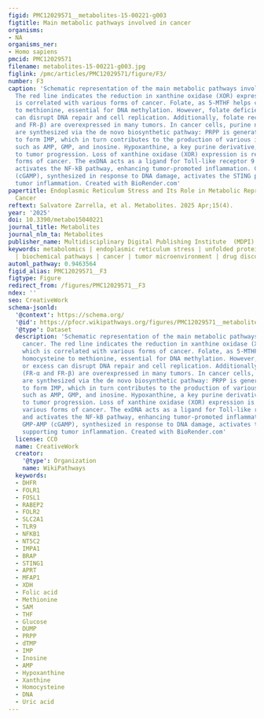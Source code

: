 ```yaml
---
figid: PMC12029571__metabolites-15-00221-g003
figtitle: Main metabolic pathways involved in cancer
organisms:
- NA
organisms_ner:
- Homo sapiens
pmcid: PMC12029571
filename: metabolites-15-00221-g003.jpg
figlink: /pmc/articles/PMC12029571/figure/F3/
number: F3
caption: 'Schematic representation of the main metabolic pathways involved in cancer.
  The red line indicates the reduction in xanthine oxidase (XOR) expression, which
  is correlated with various forms of cancer. Folate, as 5-MTHF helps convert homocysteine
  to methionine, essential for DNA methylation. However, folate deficiency or excess
  can disrupt DNA repair and cell replication. Additionally, folate receptors (FR-α
  and FR-β) are overexpressed in many tumors. In cancer cells, purine nucleotides
  are synthesized via the de novo biosynthetic pathway: PRPP is generated directly
  to form IMP, which in turn contributes to the production of various intermediates
  such as AMP, GMP, and inosine. Hypoxanthine, a key purine derivative, is linked
  to tumor progression. Loss of xanthine oxidase (XOR) expression is related to various
  forms of cancer. The exDNA acts as a ligand for Toll-like receptor 9 (TLR9) and
  activates the NF-kB pathway, enhancing tumor-promoted inflammation. Cyclic GMP-AMP
  (cGAMP), synthesized in response to DNA damage, activates the STING pathway, supporting
  tumor inflammation. Created with BioRender.com'
papertitle: Endoplasmic Reticulum Stress and Its Role in Metabolic Reprogramming of
  Cancer
reftext: Salvatore Zarrella, et al. Metabolites. 2025 Apr;15(4).
year: '2025'
doi: 10.3390/metabo15040221
journal_title: Metabolites
journal_nlm_ta: Metabolites
publisher_name: Multidisciplinary Digital Publishing Institute  (MDPI)
keywords: metabolomics | endoplasmic reticulum stress | unfolded protein response
  | biochemical pathways | cancer | tumor microenvironment | drug discovery
automl_pathway: 0.9463564
figid_alias: PMC12029571__F3
figtype: Figure
redirect_from: /figures/PMC12029571__F3
ndex: ''
seo: CreativeWork
schema-jsonld:
  '@context': https://schema.org/
  '@id': https://pfocr.wikipathways.org/figures/PMC12029571__metabolites-15-00221-g003.html
  '@type': Dataset
  description: 'Schematic representation of the main metabolic pathways involved in
    cancer. The red line indicates the reduction in xanthine oxidase (XOR) expression,
    which is correlated with various forms of cancer. Folate, as 5-MTHF helps convert
    homocysteine to methionine, essential for DNA methylation. However, folate deficiency
    or excess can disrupt DNA repair and cell replication. Additionally, folate receptors
    (FR-α and FR-β) are overexpressed in many tumors. In cancer cells, purine nucleotides
    are synthesized via the de novo biosynthetic pathway: PRPP is generated directly
    to form IMP, which in turn contributes to the production of various intermediates
    such as AMP, GMP, and inosine. Hypoxanthine, a key purine derivative, is linked
    to tumor progression. Loss of xanthine oxidase (XOR) expression is related to
    various forms of cancer. The exDNA acts as a ligand for Toll-like receptor 9 (TLR9)
    and activates the NF-kB pathway, enhancing tumor-promoted inflammation. Cyclic
    GMP-AMP (cGAMP), synthesized in response to DNA damage, activates the STING pathway,
    supporting tumor inflammation. Created with BioRender.com'
  license: CC0
  name: CreativeWork
  creator:
    '@type': Organization
    name: WikiPathways
  keywords:
  - DHFR
  - FOLR1
  - FOSL1
  - RABEP2
  - FOLR2
  - SLC2A1
  - TLR9
  - NFKB1
  - NT5C2
  - IMPA1
  - BRAP
  - STING1
  - APRT
  - MFAP1
  - XDH
  - Folic acid
  - Methionine
  - SAM
  - THF
  - Glucose
  - DUMP
  - PRPP
  - dTMP
  - IMP
  - Inosine
  - AMP
  - Hypoxanthine
  - Xanthine
  - Homocysteine
  - DNA
  - Uric acid
---
```

